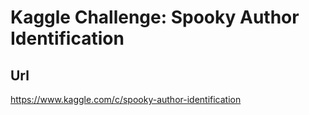 # Kaggle Challenge: Spooky Author Identification

## Url

https://www.kaggle.com/c/spooky-author-identification